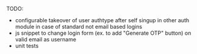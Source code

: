 TODO:

- configurable takeover of user authtype after self singup in other auth module
  in case of standard not email based logins
- js snippet to change login form (ex. to add "Generate OTP" button) on valid
  email as username
- unit tests
